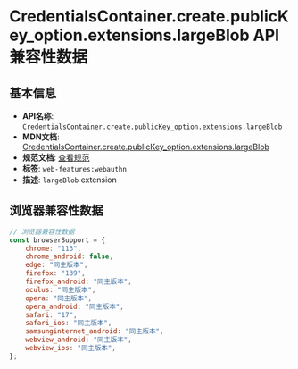# CredentialsContainer.create.publicKey_option.extensions.largeBlob API 兼容性数据

## 基本信息

- **API名称**: `CredentialsContainer.create.publicKey_option.extensions.largeBlob`
- **MDN文档**: [CredentialsContainer.create.publicKey_option.extensions.largeBlob](https://developer.mozilla.org/docs/Web/API/Web_Authentication_API/WebAuthn_extensions#largeblob)
- **规范文档**: [查看规范](https://w3c.github.io/webauthn/#sctn-large-blob-extension)
- **标签**: `web-features:webauthn`
- **描述**: `largeBlob` extension

## 浏览器兼容性数据

```javascript
// 浏览器兼容性数据
const browserSupport = {
    chrome: "113",
    chrome_android: false,
    edge: "同主版本",
    firefox: "139",
    firefox_android: "同主版本",
    oculus: "同主版本",
    opera: "同主版本",
    opera_android: "同主版本",
    safari: "17",
    safari_ios: "同主版本",
    samsunginternet_android: "同主版本",
    webview_android: "同主版本",
    webview_ios: "同主版本",
};

```

